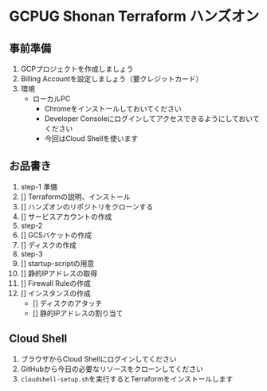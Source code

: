 # GCPUG Shonan Terraform ハンズオン

## 事前準備

1. GCPプロジェクトを作成しましょう
2. Billing Accountを設定しましょう（要クレジットカード）
3. 環境
    - ローカルPC
        - Chromeをインストールしておいてください
        - Developer Consoleにログインしてアクセスできるようにしておいてください
        - 今回はCloud Shellを使います

## お品書き

1. step-1 準備
  1. [] Terraformの説明、インストール
  1. [] ハンズオンのリポジトリをクローンする
  2. [] サービスアカウントの作成
1. step-2
  3. [] GCSバケットの作成
  4. [] ディスクの作成
1. step-3
  5. [] startup-scriptの用意
6. [] 静的IPアドレスの取得
7. [] Firewall Ruleの作成
8. [] インスタンスの作成
    - [] ディスクのアタッチ
    - [] 静的IPアドレスの割り当て

## Cloud Shell

1. ブラウザからCloud Shellにログインしてください
2. GitHubから今日の必要なリソースをクローンしてください
3. `cloudshell-setup.sh`を実行するとTerraformをインストールします

##
